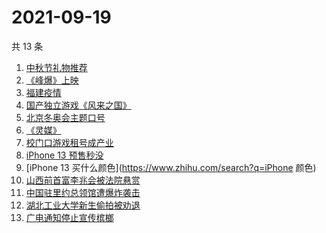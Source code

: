 # 2021-09-19

共 13 条

<!-- BEGIN ZHIHUSEARCH -->
<!-- 最后更新时间 Sun Sep 19 2021 07:10:35 GMT+0800 (China Standard Time) -->
1. [中秋节礼物推荐](https://www.zhihu.com/search?q=中秋节礼物)
1. [《峰爆》上映](https://www.zhihu.com/search?q=峰爆)
1. [福建疫情](https://www.zhihu.com/search?q=福建疫情)
1. [国产独立游戏《风来之国》](https://www.zhihu.com/search?q=风来之国)
1. [北京冬奥会主题口号](https://www.zhihu.com/search?q=北京冬奥会)
1. [《灵媒》](https://www.zhihu.com/search?q=灵媒)
1. [校门口游戏租号成产业](https://www.zhihu.com/search?q=租号)
1. [iPhone 13 预售秒没](https://www.zhihu.com/search?q=iPhone13)
1. [iPhone 13 买什么颜色](https://www.zhihu.com/search?q=iPhone 颜色)
1. [山西前首富李兆会被法院悬赏](https://www.zhihu.com/search?q=李兆会)
1. [中国驻里约总领馆遭爆炸袭击](https://www.zhihu.com/search?q=里约总领馆)
1. [湖北工业大学新生偷拍被劝退](https://www.zhihu.com/search?q=湖北工业大学)
1. [广电通知停止宣传槟榔](https://www.zhihu.com/search?q=槟榔)
<!-- END ZHIHUSEARCH -->
